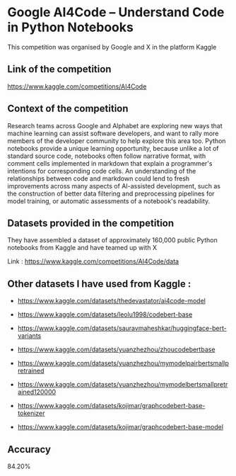 
# Google AI4Code – Understand Code in Python Notebooks

This competition was organised by Google and X in the platform Kaggle




## Link of the competition

https://www.kaggle.com/competitions/AI4Code






## Context of the competition

Research teams across Google and Alphabet are exploring new ways that machine learning can assist software developers, and want to rally more members of the developer community to help explore this area too. Python notebooks provide a unique learning opportunity, because unlike a lot of standard source code, notebooks often follow narrative format, with comment cells implemented in markdown that explain a programmer's intentions for corresponding code cells. An understanding of the relationships between code and markdown could lend to fresh improvements across many aspects of AI-assisted development, such as the construction of better data filtering and preprocessing pipelines for model training, or automatic assessments of a notebook's readability.


## Datasets provided in the competition

They have assembled a dataset of approximately 160,000 public Python notebooks from Kaggle and have teamed up with X

Link : https://www.kaggle.com/competitions/AI4Code/data


## Other datasets I have used from Kaggle :

- https://www.kaggle.com/datasets/thedevastator/ai4code-model

- https://www.kaggle.com/datasets/leolu1998/codebert-base

- https://www.kaggle.com/datasets/sauravmaheshkar/huggingface-bert-variants

- https://www.kaggle.com/datasets/yuanzhezhou/zhoucodebertbase

- https://www.kaggle.com/datasets/yuanzhezhou/mymodelpairbertsmallpretrained

- https://www.kaggle.com/datasets/yuanzhezhou/mymodelbertsmallpretrained120000

- https://www.kaggle.com/datasets/kojimar/graphcodebert-base-tokenizer

- https://www.kaggle.com/datasets/kojimar/graphcodebert-base-model



## Accuracy 

84.20%

